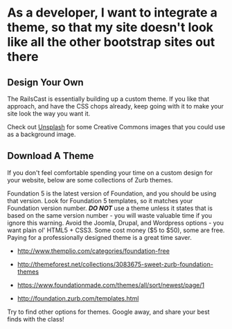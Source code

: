 # As a developer, I want to integrate a theme, so that my site doesn't look like all the other bootstrap sites out there

## Design Your Own

The RailsCast is essentially building up a custom theme. If you like that approach, and have the CSS chops already, keep going with it to make your site look the way you want it.

Check out [Unsplash](http://unsplash.com) for some Creative Commons images that you could use as a background image.

## Download A Theme

If you don't feel comfortable spending your time on a custom design for your website, below are some collections of Zurb themes.

Foundation 5 is the latest version of Foundation, and you should be using that version.  Look for Foundation 5 templates, so it matches your Foundation version number. ***DO NOT*** use a theme unless it states that is based on the same version number - you will waste valuable time if you ignore this warning.  Avoid the Joomla, Drupal, and Wordpress options - you want plain ol' HTML5 + CSS3. Some cost money ($5 to $50), some are free. Paying for a professionally designed theme is a great time saver.

- http://www.themplio.com/categories/foundation-free

- http://themeforest.net/collections/3083675-sweet-zurb-foundation-themes

- https://www.foundationmade.com/themes/all/sort/newest/page/1

- http://foundation.zurb.com/templates.html

Try to find other options for themes. Google away, and share your best finds with the class!


